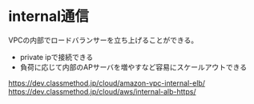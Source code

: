 # internal通信

VPCの内部でロードバランサーを立ち上げることができる。

- private ipで接続できる
- 負荷に応じて内部のAPサーバを増やすなど容易にスケールアウトできる

<https://dev.classmethod.jp/cloud/amazon-vpc-internal-elb/>
<https://dev.classmethod.jp/cloud/aws/internal-alb-https/>
